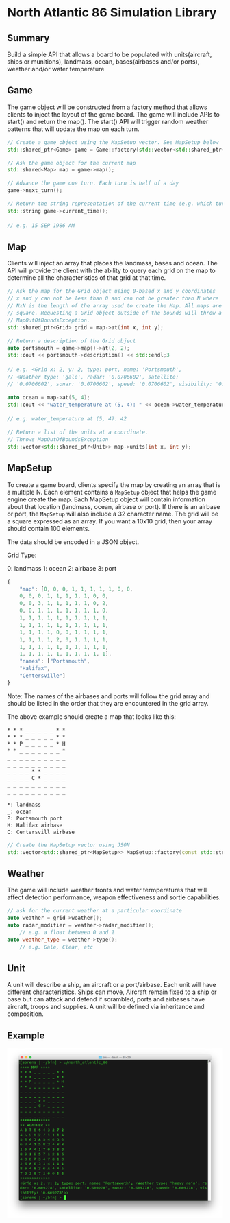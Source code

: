 # North Atlantic 86 Simulation Library

## Summary

Build a simple API that allows a board to be populated with units(aircraft, ships or munitions), landmass, ocean, bases(airbases and/or ports), weather and/or water temperature

## Game

The game object will be constructed from a factory method that allows clients to inject the layout of the game board. The game will include APIs to start() and return the map(). The start() API will trigger random weather patterns that will update the map on each turn.

```c++
// Create a game object using the MapSetup vector. See MapSetup below
std::shared_ptr<Game> game = Game::factory(std::vector<std::shared_ptr<MapSetup>> map);
```

```c++
// Ask the game object for the current map
std::shared<Map> map = game->map();
```

```c++
// Advance the game one turn. Each turn is half of a day
game->next_turn();
```

```c++
// Return the string representation of the current time (e.g. which turn is it)
std::string game->current_time();

// e.g. 15 SEP 1986 AM
```

## Map
    
Clients will inject an array that places the landmass, bases and ocean. The API will provide the client with the ability to query each grid on the map to determine all the characteristics of that grid at that time.

```c++
// Ask the map for the Grid object using 0-based x and y coordinates
// x and y can not be less than 0 and can not be greater than N where
// NxN is the length of the array used to create the Map. All maps are
// square. Requesting a Grid object outside of the bounds will throw a
// MapOutOfBoundsException.
std::shared_ptr<Grid> grid = map->at(int x, int y);
```

```c++
// Return a description of the Grid object
auto portsmouth = game->map()->at(2, 2);
std::cout << portsmouth->description() << std::endl;3

// e.g. <Grid x: 2, y: 2, type: port, name: 'Portsmouth', 
// <Weather type: 'gale', radar: '0.0706602', satellite: 
// '0.0706602', sonar: '0.0706602', speed: '0.0706602', visibility: '0.0706602'>>
```

```c++
auto ocean = map->at(5, 4);
std::cout << "water_temperature at (5, 4): " << ocean->water_temperature() << std::endl;

// e.g. water_temperature at (5, 4): 42
```

```c++
// Return a list of the units at a coordinate. 
// Throws MapOutOfBoundsException
std::vector<std::shared_ptr<Unit>> map->units(int x, int y);
```

## MapSetup

To create a game board, clients specify the map by creating an array that is a multiple N. Each element contains a `MapSetup` object that helps the game engine create the map. Each MapSetup object will contain information about that location (landmass, ocean, airbase or port). If there is an airbase or port, the `MapSetup` will also include a 32 character name. The grid will be a square expressed as an array. If you want a 10x10 grid, then your array should contain 100 elements.

The data should be encoded in a JSON object.

Grid Type:

0: landmass
1: ocean
2: airbase
3: port

```javascript
{
    "map": [0, 0, 0, 1, 1, 1, 1, 1, 0, 0,
    0, 0, 0, 1, 1, 1, 1, 1, 0, 0,
    0, 0, 3, 1, 1, 1, 1, 1, 0, 2,
    0, 0, 1, 1, 1, 1, 1, 1, 1, 0,
    1, 1, 1, 1, 1, 1, 1, 1, 1, 1,
    1, 1, 1, 1, 1, 1, 1, 1, 1, 1,
    1, 1, 1, 1, 0, 0, 1, 1, 1, 1,
    1, 1, 1, 1, 2, 0, 1, 1, 1, 1,
    1, 1, 1, 1, 1, 1, 1, 1, 1, 1,
    1, 1, 1, 1, 1, 1, 1, 1, 1, 1],
    "names": ["Portsmouth", 
    "Halifax",
    "Centersville"]
}
```

Note: The names of the airbases and ports will follow the grid array and should be listed in the order that they are encountered in the grid array.

The above example should create a map that looks like this:

```
* * * _ _ _ _ _ * *
* * * _ _ _ _ _ * *
* * P _ _ _ _ _ * H
* * _ _ _ _ _ _ _ *
_ _ _ _ _ _ _ _ _ _
_ _ _ _ _ _ _ _ _ _
_ _ _ _ * * _ _ _ _
_ _ _ _ C * _ _ _ _
_ _ _ _ _ _ _ _ _ _
_ _ _ _ _ _ _ _ _ _

```

```
*: landmass
_: ocean
P: Portsmouth port
H: Halifax airbase
C: Centersvill airbase
```

```c++
// Create the MapSetup vector using JSON
std::vector<std::shared_ptr<MapSetup>> MapSetup::factory(const std::string json_import)
```

## Weather

The game will include weather fronts and water termperatures that will affect detection performance, weapon effectiveness and sortie capabilities.

```c++
// ask for the current weather at a particular coordinate
auto weather = grid->weather();
auto radar_modifier = weather->radar_modifier();
    // e.g. a float between 0 and 1
auto weather_type = weather->type();
    // e.g. Gale, Clear, etc
```

## Unit

A unit will describe a ship, an aircraft or a port/airbase. Each unit will have different characteristics. Ships can move, Aircraft remain fixed to a ship or base but can attack and defend if scrambled, ports and airbases have aircraft, troops and supplies. A unit will be defined via inheritance and composition.

## Example

![map_weather_grid](https://raw.githubusercontent.com/sorens/north_atlantic_86/master/docs/screen_shots/map_weather_grid.png "Map and Weather")
